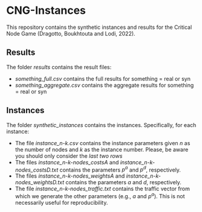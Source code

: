 # CNG-Instances
This repository contains the synthetic instances and results for the Critical Node Game (Dragotto, Boukhtouta and Lodi, 2022).

## Results
The folder *results* contains the result files:
- *something_full.csv* contains the full results for something = real or syn
- *something_aggregate.csv* contains the aggregate results for something = real or syn


## Instances
The folder *synthetic_instances* contains the instances. Specifically, for each instance:
- The file *instance_n-k.csv* contains the instance parameters given *n* as the number of nodes and *k* as the instance number. Please, be aware you should only consider the _last two rows_
- The files *instance_n-k-nodes_costsA* and *instance_n-k-nodes_costsD.txt* contains the parameters $p^a$ and $p^d$, respectively.
- The files *instance_n-k-nodes_weightsA* and *instance_n-k-nodes_weightsD.txt* contains the parameters $a$ and $d$, respectively.
- The file *instance_n-k-nodes_traffic.txt* contains the traffic vector from which we generate the other parameters (e.g., $a$ and $p^a$). This is not necessarily useful for reproducibility.
